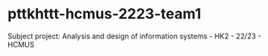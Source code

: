 # pttkhttt-hcmus-2223-team1
Subject project: Analysis and design of information systems - HK2 - 22/23 - HCMUS
